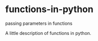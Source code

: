 # functions-in-python
passing parameters in functions 

A little description of functions in python.
